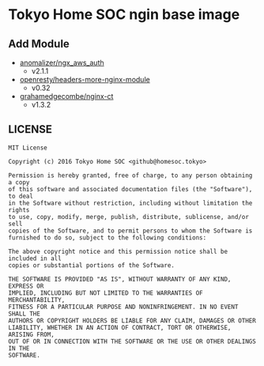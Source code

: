 # Tokyo Home SOC ngin base image


## Add Module
* [anomalizer/ngx_aws_auth](https://github.com/anomalizer/ngx_aws_auth)
    * v2.1.1
* [openresty/headers-more-nginx-module](https://github.com/openresty/headers-more-nginx-module)
    * v0.32
* [grahamedgecombe/nginx-ct](https://github.com/grahamedgecombe/nginx-ct)
    * v1.3.2

## LICENSE

```
MIT License

Copyright (c) 2016 Tokyo Home SOC <github@homesoc.tokyo>

Permission is hereby granted, free of charge, to any person obtaining a copy
of this software and associated documentation files (the "Software"), to deal
in the Software without restriction, including without limitation the rights
to use, copy, modify, merge, publish, distribute, sublicense, and/or sell
copies of the Software, and to permit persons to whom the Software is
furnished to do so, subject to the following conditions:

The above copyright notice and this permission notice shall be included in all
copies or substantial portions of the Software.

THE SOFTWARE IS PROVIDED "AS IS", WITHOUT WARRANTY OF ANY KIND, EXPRESS OR
IMPLIED, INCLUDING BUT NOT LIMITED TO THE WARRANTIES OF MERCHANTABILITY,
FITNESS FOR A PARTICULAR PURPOSE AND NONINFRINGEMENT. IN NO EVENT SHALL THE
AUTHORS OR COPYRIGHT HOLDERS BE LIABLE FOR ANY CLAIM, DAMAGES OR OTHER
LIABILITY, WHETHER IN AN ACTION OF CONTRACT, TORT OR OTHERWISE, ARISING FROM,
OUT OF OR IN CONNECTION WITH THE SOFTWARE OR THE USE OR OTHER DEALINGS IN THE
SOFTWARE.
```